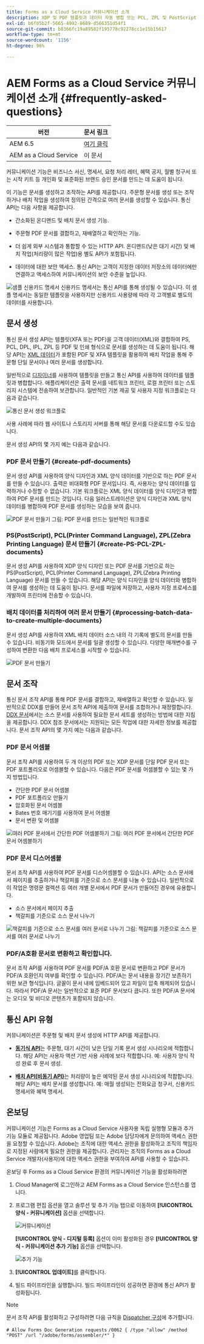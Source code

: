 ```yaml
---
title: Forms as a Cloud Service 커뮤니케이션 소개
description: XDP 및 PDF 템플릿과 데이터 자동 병합 또는 PCL, ZPL 및 PostScript 형식으로 출력 생성
exl-id: b6f05b2f-5665-4992-8689-d566351d54f1
source-git-commit: b8366fc19a89582f195778c92278cc1e15b15617
workflow-type: tm+mt
source-wordcount: '1156'
ht-degree: 96%

---
```


# AEM Forms as a Cloud Service 커뮤니케이션 소개 {#frequently-asked-questions}

| 버전 | 문서 링크 |
| -------- | ---------------------------- |
| AEM 6.5 | [여기 클릭](https://experienceleague.adobe.com/docs/experience-manager-65/forms/use-document-services/overview-aem-document-services.html) |
| AEM as a Cloud Service | 이 문서 |

커뮤니케이션 기능은 비즈니스 서신, 명세서, 요청 처리 레터, 혜택 공지, 월별 청구서 또는 시작 키트 등 개인화 및 표준화된 브랜드 승인 문서를 만드는 데 도움이 됩니다.

이 기능은 문서를 생성하고 조작하는 API를 제공합니다. 주문형 문서를 생성 또는 조작하거나 배치 작업을 생성하여 정의된 간격으로 여러 문서를 생성할 수 있습니다. 통신 API는 다음 사항을 제공합니다.

* 간소화된 온디맨드 및 배치 문서 생성 기능.

* 주문형 PDF 문서를 결합하고, 재배열하고 확인하는 기능.

* 더 쉽게 외부 시스템과 통합할 수 있는 HTTP API. 온디맨드(낮은 대기 시간) 및 배치 작업(처리량이 많은 작업)용 별도 API가 포함됩니다.

* 데이터에 대한 보안 액세스. 통신 API는 고객이 지정한 데이터 저장소의 데이터에만 연결하고 액세스하여 커뮤니케이션의 보안 수준을 높입니다.

![샘플 신용카드 명세서](assets/statement.png)
신용카드 명세서는 통신 API를 통해 생성될 수 있습니다. 이 샘플 명세서는 동일한 템플릿을 사용하지만 신용카드 사용량에 따라 각 고객별로 별도의 데이터를 사용합니다.

## 문서 생성

통신 문서 생성 API는 템플릿(XFA 또는 PDF)을 고객 데이터(XML)와 결합하여 PS, PCL, DPL, IPL, ZPL 등 PDF 및 인쇄 형식으로 문서를 생성하는 데 도움이 됩니다. 해당 API는 [XML 데이터](communications-known-issues-limitations.md#form-data)가 포함된 PDF 및 XFA 템플릿을 활용하여 배치 작업을 통해 주문형 단일 문서이나 여러 문서를 생성합니다.

일반적으로 [디자이너](use-forms-designer.md)를 사용하여 템플릿을 만들고 통신 API를 사용하여 데이터를 템플릿과 병합합니다. 애플리케이션은 출력 문서를 네트워크 프린터, 로컬 프린터 또는 스토리지 시스템에 전송하여 보관합니다. 일반적인 기본 제공 및 사용자 지정 워크플로는 다음과 같습니다.

![통신 문서 생성 워크플로](assets/communicaions-workflow.png)

사용 사례에 따라 웹 사이트나 스토리지 서버를 통해 해당 문서를 다운로드할 수도 있습니다.

문서 생성 API의 몇 가지 예는 다음과 같습니다.

### PDF 문서 만들기 {#create-pdf-documents}

문서 생성 API를 사용하여 양식 디자인과 XML 양식 데이터를 기반으로 하는 PDF 문서를 만들 수 있습니다. 출력은 비대화형 PDF 문서입니다. 즉, 사용자는 양식 데이터를 입력하거나 수정할 수 없습니다. 기본 워크플로는 XML 양식 데이터를 양식 디자인과 병합하여 PDF 문서를 만드는 것입니다. 다음 일러스트레이션은 양식 디자인과 XML 양식 데이터를 병합하여 PDF 문서를 생성하는 모습을 보여 줍니다.

![PDF 문서 만들기](assets/outPutPDF_popup.png)
그림: PDF 문서를 만드는 일반적인 워크플로

### PS(PostScript), PCL(Printer Command Language), ZPL(Zebra Printing Language) 문서 만들기 {#create-PS-PCL-ZPL-documents}

문서 생성 API를 사용하여 XDP 양식 디자인 또는 PDF 문서를 기반으로 하는 PS(PostScript), PCL(Printer Command Language), ZPL(Zebra Printing Language) 문서를 만들 수 있습니다. 해당 API는 양식 디자인을 양식 데이터와 병합하여 문서를 생성하는 데 도움이 됩니다. 문서를 파일에 저장하고, 사용자 지정 프로세스를 개발하여 프린터에 전송할 수 있습니다.

<!-- ### Processing batch data to create multiple documents

Communications APIs can create separate documents for each record within an XML batch data source. The APIs can also create a single document that contains all records (this functionality is the default). Assume that an XML data source contains ten records and you instruct the APIs to create a separate document for each record (for example, PDF documents). As a result, the APIs generate ten PDF documents.

The following illustration also shows Communications APIs processing an XML data file that contains multiple records. However, assume that you instruct the APIs to create a single PDF document that contains all data records. In this situation, the APIs generate one document that contains all of the records.

The following illustration shows Communications APIs processing an XML data file that con tains multiple records. Assume that you instruct the Communications APIs to create a separate PDF document for each data record. In this situation, the APIs generates a separate PDF document for each data record.

 -->

### 배치 데이터를 처리하여 여러 문서 만들기 {#processing-batch-data-to-create-multiple-documents}

문서 생성 API를 사용하여 XML 배치 데이터 소스 내의 각 기록에 별도의 문서를 만들 수 있습니다. 비동기화 모드에서 문서를 일괄 생성할 수 있습니다. 다양한 매개변수를 구성하여 변환한 다음 배치 프로세스를 시작할 수 있습니다.

![PDF 문서 만들기](assets/ou_OutputBatchMany_popup.png)

<!-- You can can also create a single document that contains all records (this functionality is the default).  Assume that an XML data source contains ten records and you have a requirement to create a separate document for each record (for example, PDF documents). You can use the Communication APIs to generate ten PDF documents. -->

<!-- The following illustration shows the Communication APIs processing an XML data file that contains multiple records. However, assume that you instruct the Communication APIs to create a single PDF document that contains all data records. In this situation, the Communication APIs generate one document that contains all of the records.

![Create PDF Documents](assets/ou_OutputBatchSingle_popup.png)

The following illustration shows the Communication APIs processing an XML data file that contains multiple records. Assume that you instruct the Communication APIs to create a separate PDF document for each data record. In this situation, the Communication APIs generates a separate PDF document for each data record.

![Create PDF Documents](assets/ou_OutputBatchMany_popup.png)

For detailed information on using Batch APIs, see Communication APIs: Processing batch data to create multiple documents. 

### Flatten interactive PDF documents {#flatten-interactive-pdf-documents}

You can use document generation APIs to transform an interactive PDF document (for example, a form) to a non-interactive PDF document. An interactive PDF document lets users enter or modify data located in the PDF document fields. The process of transforming an interactive PDF document to a non-interactive PDF document is called flattening. When a PDF document is flattened, a user cannot modify the data located in the document's fields. One reason to flatten a PDF document is to ensure that data cannot be modified.

You can flatten the following types of PDF documents:

* Interactive PDF documents created in Designer (that contain XFA streams).

* Acrobat PDF forms

If you attempt to flatten a non-interactive PDF document, an exception occurs.

### Retain Form State {#retain-form-state}

An interactive PDF document contains various elements that constitute a form. These elements may include fields (to accept or display data), buttons (to trigger events), and scripts (commands to perform a specific action). Clicking a button may trigger an event that changes the state of a field. For example, choosing a gender option may change the color of a field or the appearance of the form. This is an example of a manual event causing the form state to change.

When such an interactive PDF document is flattened using the Communications APIs, the state of the form is not retained. To ensure that the state of the form is retained even after the form is flattened, set the Boolean value _retainFormState_ to True to save and retain the state of the form. -->

## 문서 조작

통신 문서 조작 API를 통해 PDF 문서를 결합하고, 재배열하고 확인할 수 있습니다. 일반적으로 DDX를 만들어 문서 조작 API에 제출하여 문서를 조합하거나 재정렬합니다. [DDX 문서](https://helpx.adobe.com/content/dam/help/en/experience-manager/forms-cloud-service/ddxRef.pdf)에서는 소스 문서를 사용하여 필요한 문서 세트를 생성하는 방법에 대한 지침을 제공합니다. DDX 참조 문서에서는 지원되는 모든 작업에 대한 자세한 정보를 제공합니다. 문서 조작 API의 몇 가지 예는 다음과 같습니다.

### PDF 문서 어셈블

문서 조작 API를 사용하여 두 개 이상의 PDF 또는 XDP 문서를 단일 PDF 문서 또는 PDF 포트폴리오로 어셈블할 수 있습니다. 다음은 PDF 문서를 어셈블할 수 있는 몇 가지 방법입니다.

* 간단한 PDF 문서 어셈블
* PDF 포트폴리오 만들기
* 암호화된 문서 어셈블
* Bates 번호 매기기를 사용하여 문서 어셈블
* 문서 변환 및 어셈블

![여러 PDF 문서에서 간단한 PDF 어셈블하기](assets/as_document_assembly.png)
그림: 여러 PDF 문서에서 간단한 PDF 문서 어셈블하기

### PDF 문서 디스어셈블

문서 조작 API를 사용하여 PDF 문서를 디스어셈블할 수 있습니다. API는 소스 문서에서 페이지를 추출하거나 책갈피를 기준으로 소스 문서를 나눌 수 있습니다. 일반적으로 이 작업은 명령문 컬렉션 등 여러 개별 문서에서 PDF 문서가 만들어진 경우에 유용합니다.

* 소스 문서에서 페이지 추출
* 책갈피를 기준으로 소스 문서 나누기

![책갈피를 기준으로 소스 문서를 여러 문서로 나누기](assets/as_intro_pdfsfrombookmarks.png)
그림: 책갈피를 기준으로 소스 문서를 여러 문서로 나누기

### PDF/A호환 문서로 변환하고 확인합니다.

문서 조작 API를 사용하여 PDF 문서를 PDF/A 호환 문서로 변환하고 PDF 문서가 PDF/A 호환인지 여부를 확인할 수 있습니다. PDF/A는 문서 내용을 장기간 보존하기 위한 보관 형식입니다. 글꼴이 문서 내에 임베드되어 있고 파일이 압축 해제되어 있습니다. 따라서 PDF/A 문서는 일반적으로 표준 PDF 문서보다 큽니다. 또한 PDF/A 문서에는 오디오 및 비디오 콘텐츠가 포함되지 않습니다.

<!-- 

## Document utilities

Document utilities synchronous APIs helps you convert documents between PDF and XDP file formats, and query information about a PDF document. For example, you can determine whether a PDF document contains comments or attachments. 

### Retrieve PDF document properties

You can [query a PDF document](https://developer.adobe.com/experience-manager-forms-cloud-service-developer-reference/references/pdf-utility-sync/#tag/Document-Extraction/) for the following information:

* Is a PDF Document: Check whether the source document is a PDF document.
* Is a fillable form: Check whether the source PDF document is a fillable form.
* Form Type: Retrieve the form type of the document.
* Check for Attachments: Check whether the source PDF document has any attachments.
* Check for Comments: Check whether the source PDF document has any review comments.
* Is a PDF Package: Check whether the document is a PDF package.
* Get the PDF Version: Retrieve the [version of the PDF document](https://en.wikipedia.org/wiki/History_of_PDF).
* Recommended Acrobat Version: Retrieve the required version of Acrobat (Reader) to open the PDF document.
* Is an XFA Document: Check whether the source PDF document is an XFA-based PDF document.
* Is Shell PDF: Check whether the source PDF document is shell PDF. A shell PDF contains only an XFA stream, font and image resources, and one page that is either blank or contains a warning that the document must be opened using Acrobat or Adobe Reader. The shell PDF is used with PDF transformation to optimize delivery of PDFForm transformations only.
* Get the XFA Version: Retrieve the [XFA Version for an XFA-based PDF document](https://en.wikipedia.org/wiki/XFA#XFA_versions).

### Convert PDF Documents into XDP Documents

The [PDF to XDP API](https://developer.adobe.com/experience-manager-forms-cloud-service-developer-reference/references/pdf-utility-sync/#tag/Document-Conversion) converts a PDF document to an XDP file. For a PDF document to be successfully converted to an XDP file, the PDF document must contain an XFA stream in the dictionary. -->

## 통신 API 유형

커뮤니케이션은 주문형 및 배치 문서 생성에 HTTP API를 제공합니다.

* **[동기식 API](https://developer.adobe.com/experience-manager-forms-cloud-service-developer-reference/)**&#x200B;는 주문형, 대기 시간이 낮은 단일 기록 문서 생성 시나리오에 적합합니다. 해당 API는 사용자 액션 기반 사용 사례에 보다 적합합니다. 예: 사용자 양식 작성 완료 후 문서 생성.

* **[배치 API(비동기 API)](https://developer.adobe.com/experience-manager-forms-cloud-service-developer-reference/)**&#x200B;는 처리량이 높은 예약된 문서 생성 시나리오에 적합합니다. 해당 API는 배치 문서를 생성합니다. 예: 매월 생성되는 전화요금 청구서, 신용카드 명세서와 혜택 명세서.

## 온보딩

커뮤니케이션 기능은 Forms as a Cloud Service 사용자용 독립 실행형 모듈과 추가 기능 모듈로 제공됩니다. Adobe 영업팀 또는 Adobe 담당자에게 문의하여 액세스 권한을 요청할 수 있습니다. Adobe는 조직에 대한 액세스 권한을 활성화하고 조직의 책임자로 지정된 사람에게 필요한 권한을 제공합니다. 관리자는 조직의 Forms as a Cloud Service 개발자(사용자)에 대한 액세스 권한을 부여하여 API를 사용할 수 있습니다.

온보딩 후 Forms as a Cloud Service 환경의 커뮤니케이션 기능을 활성화하려면

1. Cloud Manager에 로그인하고 AEM Forms as a Cloud Service 인스턴스를 엽니다.

1. 프로그램 편집 옵션을 열고 솔루션 및 추가 기능 탭으로 이동하여 **[!UICONTROL 양식 - 커뮤니케이션]** 옵션을 선택합니다.

   ![커뮤니케이션](assets/communications.png)

   **[!UICONTROL 양식 - 디지털 등록]** 옵션이 이미 활성화된 경우 **[!UICONTROL 양식 - 커뮤니케이션 추가 기능]** 옵션을 선택합니다.

   ![추가 기능](assets/add-on.png)

1. **[!UICONTROL 업데이트]**&#x200B;를 클릭합니다.

1. 빌드 파이프라인을 실행합니다. 빌드 파이프라인이 성공하면 환경에 통신 API가 활성화됩니다.

>[!NOTE]
>
> 문서 조작 API를 활성화하고 구성하려면 다음 규칙을 [Dispatcher 구성](setup-local-development-environment.md#forms-specific-rules-to-dispatcher)에 추가합니다.
>
> `# Allow Forms Doc Generation requests`
> `/0062 { /type "allow" /method "POST" /url "/adobe/forms/assembler/*" }`

<!--

Communication help you combine a template and XML data to generate print documents in various formats. The service lets you generate documents in synchronous and batch modes. The APIs enables you to create applications that let you:

  * Generate documents by populating template files (PDF and XDP) with XML data.
  * Generate output forms in various formats, including non-interactive PDF print streams.

Consider a scenario where you have one or more templates and multiple records of XML data for each template. You can use Communications APIs to generate a print document for each record.  You can also combine the records into a single document.  The result is a non-interactive PDF document. A non-interactive PDF document does not let users enter data into its fields.

 There are two main Communications APIs. The _generatePDFOutput_ generates PDFs, while the _generatePrintedOutput_ generates PostScript, ZPL, and PCL formats. These APIs are available as REST endpoints on your environment, both on author and publish instances. Since the publish instances are configured to scale faster than the author instances, it is recommended use these APIs via publish instances.

The first parameter of both the operations accept the path and name of the template file (for example ExpenseClaim.xdp). You can specify a fully-qualified path, reference path of your AEM Repository, or path of a binary file. The second parameter accepts an XML document that is merged with the template while generating the output document.  

The [API reference documentation](https://documentcloud.adobe.com/link/track?uri=urn:aaid:scds:US:b1223732-ae0f-4921-bdc0-c31e48b56044) provides detailed information about all the parameters, authentication methods, and various services provided by APIs. The API reference documentation is also available in the .yaml format. You can download the .yaml for [Batch APIs](assets/batch-api.yaml) or [non-Batch API.yaml](assets/non-batch-api.yaml) file and upload it to postman to check functionality of APIs.

>[!VIDEO](https://video.tv.adobe.com/v/335771)

Uploading Communication APIs .yaml file to postman to check functionality of APIs.

## Using the Communications APIs {#workflows}

Typically, you create a template using [Designer](use-forms-designer.md) and use communications APIs ( generatePDFOutput and generatePrintedOutput) to:

* Convert these templates to various formats, including PDF, PostScript, ZPL, and PCL.
* Merge XML form data with a form design to generate a document.
* Generate a document without merging XML form data into the document. However, the primary workflow is merging data into the document.

Then, the output document is stored to a file. You can design custom workflows to send the file to a network printer, a local printer, or to a storage system for archival. A typical out of the box and custom workflows look like the following:

![Communications Workflow](assets/communicaions-workflow.png)

### Create PDF documents {#create-pdf-documents}

You can use the _generatePDFOutput_ API to create PDF document that is based on a form design and XML form data. The output is a non-interactive PDF document. That is, users cannot enter or modify form data. A basic workflow is to merge XML form data with a form design to create a PDF document. The following illustration shows the merging of a form design and XML form data to produce a PDF document.

![Create PDF Documents](assets/outPutPDF_popup.png)

### Create PostScript (PS), Printer Command Language (PCL), Zebra Printing Language (ZPL) document {#create-PS-PCL-ZPL-documents}

You can use Communications APIs to create PostScript (PS), Printer Command Language (PCL), and Zebra Printing Language (ZPL) document that are based on an XDP form design or PDF document. The _generatePrintedOutput_ API merges a form design with form data to generate a document. You can save the document to a file and develop a custom process to send it to a printer.

 ### Processing batch data to create multiple documents

Communications APIs can create separate documents for each record within an XML batch data source. The APIs can also create a single document that contains all records (this functionality is the default). Assume that an XML data source contains ten records and you instruct the APIs to create a separate document for each record (for example, PDF documents). As a result, the APIs generate ten PDF documents.

The following illustration also shows Communications APIs processing an XML data file that contains multiple records. However, assume that you instruct the APIs to create a single PDF document that contains all data records. In this situation, the APIs generate one document that contains all of the records.

The following illustration shows Communications APIs processing an XML data file that contains multiple records. Assume that you instruct the Communications APIs to create a separate PDF document for each data record. In this situation, the APIs generates a separate PDF document for each data record.

### Processing batch data to create multiple documents {#processing-batch-data-to-create-multiple-documents}

You create separate documents for each record within an XML batch data source. You can can also create a single document that contains all records (this functionality is the default). Assume that an XML data source contains ten records and you have a requirement to create a separate document for each record (for example, PDF documents). You can use the Communication APIs to generate ten PDF documents.

The following illustration shows the Communication APIs processing an XML data file that contains multiple records. However, assume that you instruct the Communication APIs to create a single PDF document that contains all data records. In this situation, the Communication APIs generate one document that contains all of the records.

![Create PDF Documents](assets/ou_OutputBatchSingle_popup.png)

The following illustration shows the Communication APIs processing an XML data file that contains multiple records. Assume that you instruct the Communication APIs to create a separate PDF document for each data record. In this situation, the Communication APIs generates a separate PDF document for each data record.

![Create PDF Documents](assets/ou_OutputBatchMany_popup.png)

For detailed information on using Batch APIs, see Communication APIs: Processing batch data to create multiple documents.

### Flatten interactive PDF documents {#flatten-interactive-pdf-documents}

You can use the Communications APIs to transform an interactive PDF document (for example, a form) to a non-interactive PDF document. An interactive PDF document lets users enter or modify data located in the PDF document fields. The process of transforming an interactive PDF document to a non-interactive PDF document is called flattening. When a PDF document is flattened, a user cannot modify the data located in the document's fields. One reason to flatten a PDF document is to ensure that data cannot be modified.

You can flatten the following types of PDF documents:

* Interactive PDF documents created in Designer (that contain XFA streams).

* Acrobat PDF forms

If you attempt to flatten a non-interactive PDF document, an exception occurs.

### Retain Form State {#retain-form-state}

An interactive PDF document contains various elements that constitute a form. These elements may include fields (to accept or display data), buttons (to trigger events), and scripts (commands to perform a specific action). Clicking a button may trigger an event that changes the state of a field. For example, choosing a gender option may change the color of a field or the appearance of the form. This is an example of a manual event causing the form state to change.

When such an interactive PDF document is flattened using the Communications APIs, the state of the form is not retained. To ensure that the state of the form is retained even after the form is flattened, set the Boolean value _retainFormState_ to True to save and retain the state of the form.  -->
